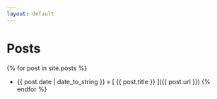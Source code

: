 ```yaml
---
layout: default
---
```


# Posts

{% for post in site.posts %}
  * {{ post.date | date_to_string }} &raquo; [ {{ post.title }} ]({{ post.url }})
{% endfor %}

